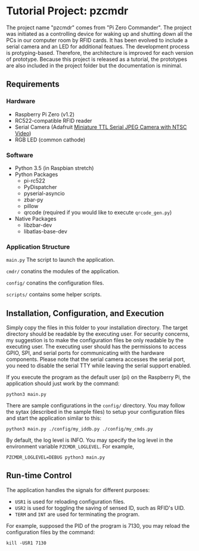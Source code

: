 Tutorial Project: pzcmdr
========================

The project name "pzcmdr" comes from "Pi Zero Commander".
The project was initiated as a controlling device for waking up and shutting
down all the PCs in our computer room by RFID cards. It has been evolved to
include a serial camera and an LED for additional featues. The development
process is protyping-based. Therefore, the architecture is improved for each
version of prototype. Because this project is released as a tutorial, the
prototypes are also included in the project folder but the documentation is
minimal.


Requirements
------------

### Hardware

*   Raspberry Pi Zero (v1.2)
*   RC522-compatible RFID reader
*   Serial Camera (Adafruit [Miniature TTL Serial JPEG Camera with NTSC Video](https://www.adafruit.com/product/1386))
*   RGB LED (common cathode)

### Software

*   Python 3.5 (in Raspbian stretch)
*   Python Packages
    *   pi-rc522
    *   PyDispatcher
    *   pyserial-asyncio
    *   zbar-py
    *   pillow
    *   qrcode (required if you would like to execute `qrcode_gen.py`)
*   Native Packages
    *   libzbar-dev
    *   libatlas-base-dev

### Application Structure

`main.py` The script to launch the application.

`cmdr/` conatins the modules of the application.

`config/` conatins the configuration files.

`scripts/` contains some helper scripts.

Installation, Configuration, and Execution
------------------------------------------

Simply copy the files in this folder to your installation directory. The target
directory should be readable by the executing user. For security concerns, my
suggestion is to make the configuration files be only readable by the executing
user. The executing user should has the permissions to access GPIO, SPI, and serial
ports for communicating with the hardware components. Please note that the serial
camera accesses the serial port, you need to disable the serial TTY while leaving the
serial support enabled.

If you execute the program as the default user (pi) on the Raspberry Pi, the
application should just work by the command:

    python3 main.py

There are sample configurations in the `config/` directory. You may follow the
sytax (described in the sample files) to setup your configuration files and
start the application similar to this:

    python3 main.py ./config/my_iddb.py ./config/my_cmds.py

By default, the log level is INFO. You may specify the log level in the
environment variable `PZCMDR_LOGLEVEL`. For example,

    PZCMDR_LOGLEVEL=DEBUG python3 main.py

Run-time Control
----------------

The application handles the signals for different purposes:

*   `USR1` is used for reloading configuration files.
*   `USR2` is used for toggling the saving of sensed ID, such as RFID's UID.
*   `TERM` and `INT` are used for terminating the program.

For example, supposed the PID of the program is 7130, you may reload the 
configuration files by the command:

    kill -USR1 7130


